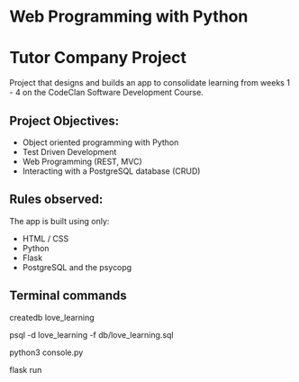 # Web Programming with Python
# Tutor Company Project

Project that designs and builds an app to consolidate learning from weeks 1 - 4 on the CodeClan Software Development Course. 

## Project Objectives:

* Object oriented programming with Python
* Test Driven Development
* Web Programming (REST, MVC)
* Interacting with a PostgreSQL database (CRUD)

## Rules observed:

The app is built using only: 

* HTML / CSS
* Python
* Flask
* PostgreSQL and the psycopg

## Terminal commands

createdb love_learning

psql -d love_learning -f db/love_learning.sql

python3 console.py  

flask run 
